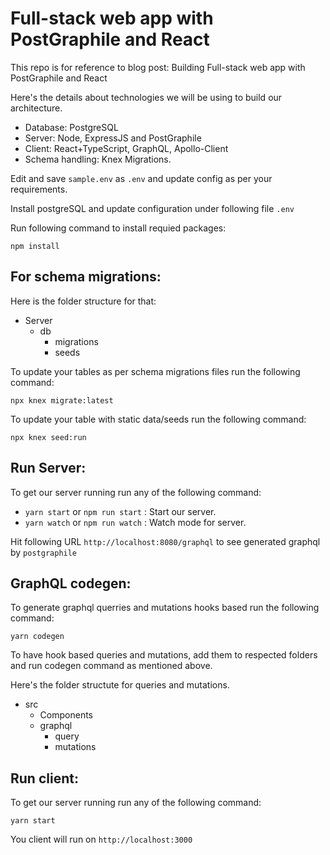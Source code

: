 # Full-stack web app with PostGraphile and React

This repo is for reference to blog post: Building Full-stack web app with PostGraphile and React

Here's the details about technologies we will be using to build our architecture.

- Database: PostgreSQL
- Server: Node, ExpressJS and PostGraphile
- Client: React+TypeScript, GraphQL, Apollo-Client
- Schema handling: Knex Migrations.

Edit and save `sample.env` as `.env` and update config as per your requirements.

Install postgreSQL and update configuration under following file `.env`

Run following command to install requied packages:

`npm install`



## For schema migrations:

Here is the folder structure for that: 
- Server
  - db
    - migrations
    - seeds

To update your tables as per schema migrations files run the following command:

`npx knex migrate:latest`

To update your table with static data/seeds run the following command:

`npx knex seed:run`



## Run Server:

To get our server running run any of the following command:

- `yarn start` or `npm run start` : Start our server.
- `yarn watch` or `npm run watch` : Watch mode for server.


Hit following URL `http://localhost:8080/graphql` to see generated graphql by `postgraphile`


## GraphQL codegen:
To generate graphql querries and mutations hooks based run the following command:

`yarn codegen`


To have hook based queries and mutations, add them to respected folders and run codegen command as mentioned above.

Here's the folder structute for queries and mutations.

- src
    - Components
    - graphql
        - query
        - mutations
        


## Run client:
To get our server running run any of the following command:


`yarn start`

You client will run on `http://localhost:3000`

        

